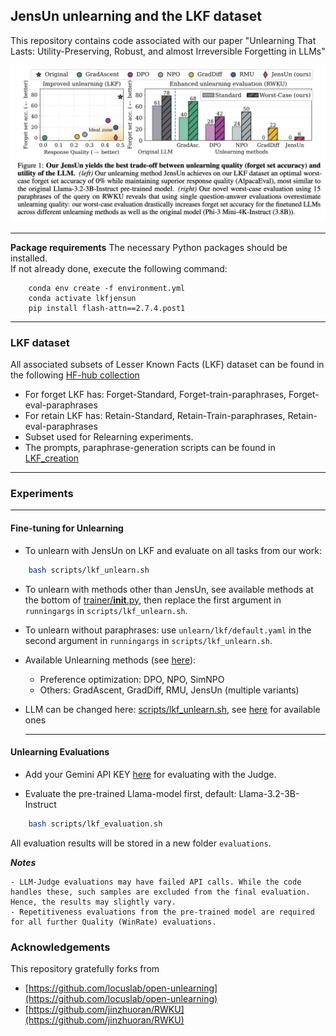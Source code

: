 ## JensUn unlearning and the LKF dataset

This repository contains code associated with our paper "Unlearning That Lasts: Utility-Preserving, Robust, and almost Irreversible Forgetting in LLMs" 
<div align="center">
<img src="assets/teaser.png" width="800">

</div>

---------------------------------------------

**Package requirements**
    The necessary Python packages should be installed. </br>
    If not already done, execute the following command:
    
```
    conda env create -f environment.yml
    conda activate lkfjensun
    pip install flash-attn==2.7.4.post1
```

---------------------------------------------

### LKF dataset

All associated subsets of Lesser Known Facts (LKF) dataset can be found in the following [HF-hub collection](https://huggingface.co/collections/nmndeep/lkf-unlearning-686e5e282802260ab336b7ec)

- For forget LKF has: Forget-Standard, Forget-train-paraphrases, Forget-eval-paraphrases
- For retain LKF has: Retain-Standard, Retain-Train-paraphrases, Retain-eval-paraphrases
- Subset used for Relearning experiments.
- The prompts, paraphrase-generation scripts can be found in [LKF_creation](LKF_creation)

---------------------------------------------

### Experiments

---------------------------------------------
#### Fine-tuning for Unlearning

- To unlearn with JensUn on LKF and evaluate on all tasks from our work:

```bash
    bash scripts/lkf_unlearn.sh
```

- To unlearn with methods other than JensUn, see available methods at the bottom of [trainer/__init__.py](src/trainer/__init__.py), then replace the first argument in `runningargs` in `scripts/lkf_unlearn.sh`.

- To unlearn without paraphrases: use `unlearn/lkf/default.yaml` in the second argument in `runningargs` in `scripts/lkf_unlearn.sh`.

- Available Unlearning methods (see [here](configs/trainer)):
    - Preference optimization: DPO, NPO, SimNPO
    - Others: GradAscent, GradDiff, RMU, JensUn (multiple variants)

- LLM can be changed here: [scripts/lkf_unlearn.sh](scripts/lkf_unlearn.sh), see [here](configs/model) for available ones

  ---------------------------------------------

####  Unlearning Evaluations


- Add your Gemini API KEY [here](https://github.com/nmndeep/LKF-JensUn/blob/9aab9aae0bec8013e0e1e49217ca18599e3ed935/src/evals/utils.py#L10) for evaluating with the Judge.

- Evaluate the pre-trained Llama-model first, default: Llama-3.2-3B-Instruct
  
```bash
    bash scripts/lkf_evaluation.sh
```

All evaluation results will be stored in a new folder `evaluations`.

***Notes***
```
- LLM-Judge evaluations may have failed API calls. While the code handles these, such samples are excluded from the final evaluation. Hence, the results may slightly vary.
- Repetitiveness evaluations from the pre-trained model are required for all further Quality (WinRate) evaluations.
```



### Acknowledgements
This repository gratefully forks from
- [https://github.com/locuslab/open-unlearning](https://github.com/locuslab/open-unlearning)
- [https://github.com/jinzhuoran/RWKU](https://github.com/jinzhuoran/RWKU)

